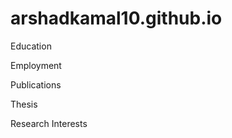 # arshadkamal10.github.io

Education


Employment


Publications


Thesis


Research Interests








